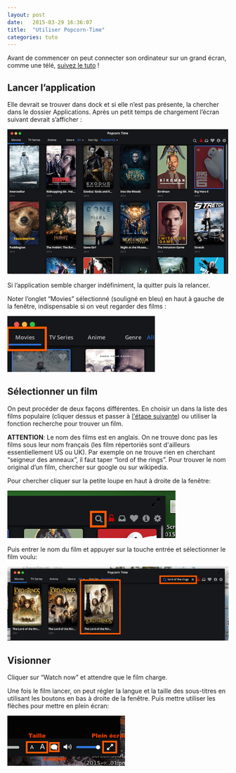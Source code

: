 ```yaml
---
layout: post
date:   2015-03-29 16:36:07
title:  "Utiliser Popcorn-Time"
categories: tuto
---
```


Avant de commencer on peut connecter son ordinateur sur un grand écran, comme une télé, [suivez le tuto][setup-tv] !

## Lancer l’application
Elle devrait se trouver dans dock et si elle n’est pas présente, la chercher dans le dossier Applications.
Après un petit temps de chargement l’écran suivant devrait s’afficher :

<img src="/images/popcorn-mainframe.png">

Si l’application semble charger indéfiniment, la quitter puis la relancer.

Noter l’onglet “Movies” sélectionné (souligné en bleu) en haut à gauche de la fenêtre, indispensable si on veut regarder des films :

<img src="/images/popcorn-movie-tab.png">

## Sélectionner un film

On peut procéder de deux façons différentes. En choisir un dans la liste des films populaire (cliquer dessus et passer à [l'étape suivante][visionner]) ou utiliser la fonction recherche pour trouver un film.

**ATTENTION**: Le nom des films est en anglais. On ne trouve donc pas les films sous leur nom français (les film répertoriés sont d'ailleurs essentiellement US ou UK). Par exemple on ne trouve rien en cherchant “seigneur des anneaux”, il faut taper “lord of the rings”. Pour trouver le nom original d’un film, chercher sur google ou sur wikipedia.

Pour chercher cliquer sur la petite loupe en haut à droite de la fenêtre:

<img src="/images/popcorn-serach.png">

Puis entrer le nom du film et appuyer sur la touche entrée et sélectionner le film voulu:

<img src="/images/popcorn-select.png">

## Visionner
Cliquer sur “Watch now” et attendre que le film charge.

Une fois le film lancer, on peut régler la langue et la taille des sous-titres en utilisant les boutons en bas à droite de la fenêtre. Puis mettre utiliser les flèches pour mettre en plein écran:

<img src="/images/popcorn-settings.png">


[visionner]: #visionner
[setup-tv]: /tuto/2015/03/30/connection-tv-ordi.html
